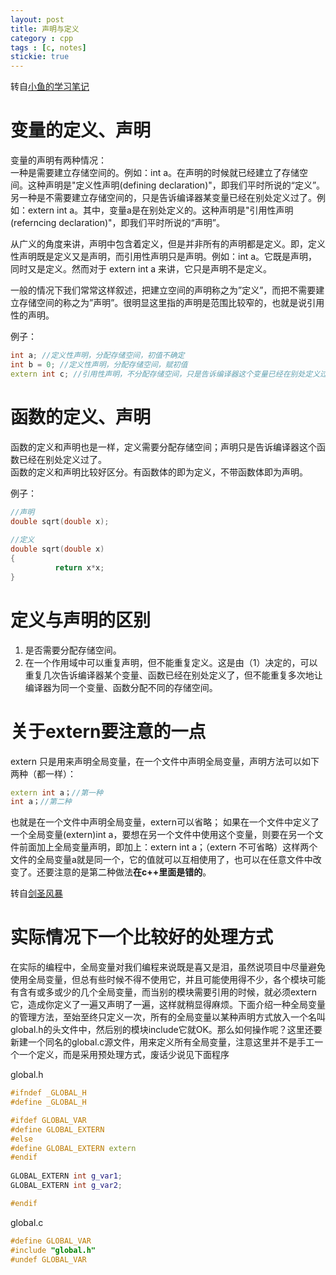 ```yaml
---
layout: post
title: 声明与定义
category : cpp
tags : [c, notes]
stickie: true
---
```


转自[小鱼的学习笔记](http://blog.csdn.net/xiaoyusmile/article/details/5420252)

变量的定义、声明
===

变量的声明有两种情况：  
一种是需要建立存储空间的。例如：int  a。在声明的时候就已经建立了存储空间。这种声明是"定义性声明(defining declaration)"，即我们平时所说的“定义”。
另一种是不需要建立存储空间的，只是告诉编译器某变量已经在别处定义过了。例如：extern int a。其中，变量a是在别处定义的。这种声明是"引用性声明(referncing declaration)"，即我们平时所说的“声明”。

从广义的角度来讲，声明中包含着定义，但是并非所有的声明都是定义。即，定义性声明既是定义又是声明，而引用性声明只是声明。例如：int a。它既是声明，同时又是定义。然而对于 extern int a 来讲，它只是声明不是定义。

一般的情况下我们常常这样叙述，把建立空间的声明称之为”定义”，而把不需要建立存储空间的称之为”声明”。很明显这里指的声明是范围比较窄的，也就是说引用性的声明。

例子：

```c++
int a; //定义性声明，分配存储空间，初值不确定
int b = 0; //定义性声明，分配存储空间，赋初值
extern int c; //引用性声明，不分配存储空间，只是告诉编译器这个变量已经在别处定义过了
```

函数的定义、声明
===

函数的定义和声明也是一样，定义需要分配存储空间；声明只是告诉编译器这个函数已经在别处定义过了。  
函数的定义和声明比较好区分。有函数体的即为定义，不带函数体即为声明。

例子：

```c++
//声明
double sqrt(double x);
 
//定义
double sqrt(double x)
{
          return x*x;
}
```

定义与声明的区别
===

1.  是否需要分配存储空间。
2.   在一个作用域中可以重复声明，但不能重复定义。这是由（1）决定的，可以重复几次告诉编译器某个变量、函数已经在别处定义了，但不能重复多次地让编译器为同一个变量、函数分配不同的存储空间。

关于extern要注意的一点
===
extern 只是用来声明全局变量，在一个文件中声明全局变量，声明方法可以如下两种（都一样）：

```c++
extern int a；//第一种
int a；//第二种
```
也就是在一个文件中声明全局变量，extern可以省略；
如果在一个文件中定义了一个全局变量(extern)int a，要想在另一个文件中使用这个变量，则要在另一个文件前面加上全局变量声明，即加上：extern int a；（extern 不可省略）这样两个文件的全局变量a就是同一个，它的值就可以互相使用了，也可以在任意文件中改变了。还要注意的是第二种做法**在c++里面是错的**。

转自[剑圣风暴](http://blog.csdn.net/fukai555/article/details/11403433)


实际情况下一个比较好的处理方式
===
在实际的编程中，全局变量对我们编程来说既是喜又是泪，虽然说项目中尽量避免使用全局变量，但总有些时候不得不使用它，并且可能使用得不少，各个模块可能有含有或多或少的几个全局变量，而当别的模块需要引用的时候，就必须extern它，造成你定义了一遍又声明了一遍，这样就稍显得麻烦。下面介绍一种全局变量的管理方法，至始至终只定义一次，所有的全局变量以某种声明方式放入一个名叫global.h的头文件中，然后别的模块include它就OK。那么如何操作呢？这里还要新建一个同名的global.c源文件，用来定义所有全局变量，注意这里并不是手工一个一个定义，而是采用预处理方式，废话少说见下面程序

global.h

```c++
#ifndef _GLOBAL_H
#define _GLOBAL_H

#ifdef GLOBAL_VAR  
#define GLOBAL_EXTERN   
#else  
#define GLOBAL_EXTERN extern  
#endif  
  
GLOBAL_EXTERN int g_var1;  
GLOBAL_EXTERN int g_var2;

#endif
```
global.c

```c++
#define GLOBAL_VAR  
#include "global.h"  
#undef GLOBAL_VAR  
```
